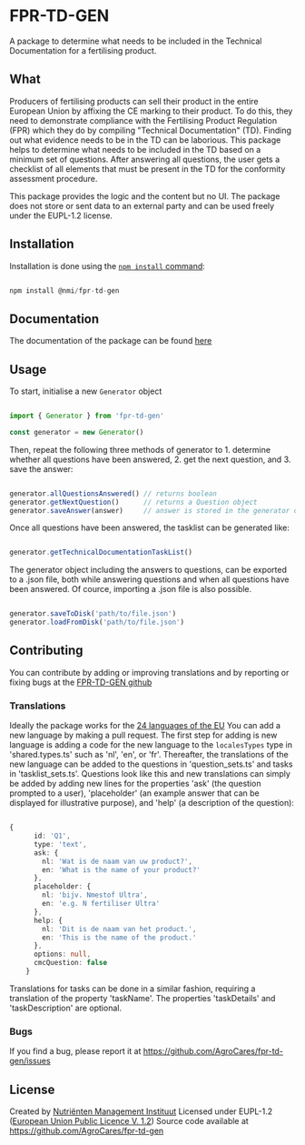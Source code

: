 # FPR-TD-GEN

A package to determine what needs to be included in the Technical Documentation for a fertilising product.

## What
Producers of fertilising products can sell their product in the entire European Union by affixing the CE marking to their product. To do this, they need to demonstrate compliance with the Fertilising Product Regulation (FPR) which they do by compiling "Technical Documentation" (TD). Finding out what evidence needs to be in the TD can be laborious. This package helps to determine what needs to be included in the TD based on a minimum set of questions. After answering all questions, the user gets a checklist of all elements that must be present in the TD for the conformity assessment procedure.

This package provides the logic and the content but no UI. The package does not store or sent data to an external party and can be used freely under the EUPL-1.2 license.

## Installation
Installation is done using the [`npm install` command](https://docs.npmjs.com/getting-started/installing-npm-packages-locally):

```javascript

npm install @nmi/fpr-td-gen

```

## Documentation
The documentation of the package can be found [here](https://agrocares.github.io/fpr-td-gen/)


## Usage
To start, initialise a new `Generator` object

```typescript

import { Generator } from 'fpr-td-gen' 

const generator = new Generator()

```

Then, repeat the following three methods of generator to 1. determine whether all questions have been answered, 2. get the next question, and 3. save the answer:

```typescript

generator.allQuestionsAnswered() // returns boolean
generator.getNextQuestion()      // returns a Question object
generator.saveAnswer(answer)     // answer is stored in the generator object

```

Once all questions have been answered, the tasklist can be generated like:

```typescript

generator.getTechnicalDocumentationTaskList()

```

The generator object including the answers to questions, can be exported to a .json file, both while answering questions and when all questions have been answered. Of cource, importing a .json file is also possible.

```typescript

generator.saveToDisk('path/to/file.json')
generator.loadFromDisk('path/to/file.json')

```

## Contributing
You can contribute by adding or improving translations and by reporting or fixing bugs at the [FPR-TD-GEN github](https://github.com/AgroCares/fpr-td-gen/)

### Translations
Ideally the package works for the [24 languages of the EU](https://european-union.europa.eu/principles-countries-history/languages_en)
You can add a new language by making a pull request. The first step for adding is new language is adding a code for the new language to the `localesTypes` type in 'shared.types.ts' such as 'nl', 'en', or 'fr'. Thereafter, the translations of the new language can be added to the questions in 'question_sets.ts' and tasks in 'tasklist_sets.ts'.
Questions look like this and new translations can simply be added by adding new lines for the properties 'ask' (the question prompted to a user), 'placeholder' (an example answer that can be displayed for illustrative purpose), and 'help' (a description of the question):

```typescript

{
      id: 'Q1',
      type: 'text',
      ask: {
        nl: 'Wat is de naam van uw product?',
        en: 'What is the name of your product?'
      },
      placeholder: {
        nl: 'bijv. Nmestof Ultra',
        en: 'e.g. N fertiliser Ultra'
      },
      help: {
        nl: 'Dit is de naam van het product.',
        en: 'This is the name of the product.'
      },
      options: null,
      cmcQuestion: false
    }

```
Translations for tasks can be done in a similar  fashion, requiring a translation of the property 'taskName'. The properties 'taskDetails' and 'taskDescription' are optional.

### Bugs
If you find a bug, please report it at https://github.com/AgroCares/fpr-td-gen/issues

## License
Created by [Nutriënten Management Instituut](https://www.nmi-agro.nl)
Licensed under EUPL-1.2 ([European Union Public Licence V. 1.2](https://joinup.ec.europa.eu/collection/eupl/eupl-text-eupl-12))
Source code available at https://github.com/AgroCares/fpr-td-gen